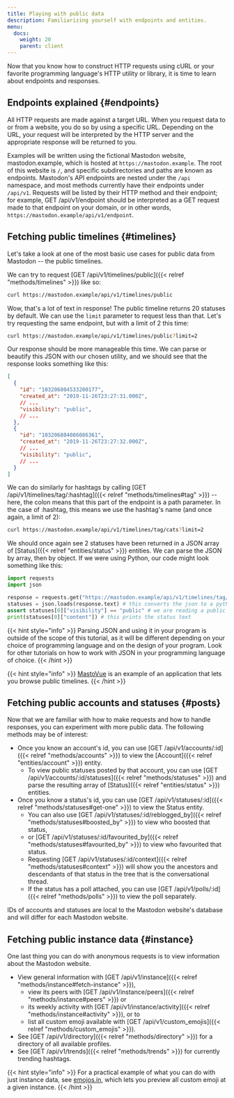 ```yaml
---
title: Playing with public data
description: Familiarizing yourself with endpoints and entities.
menu:
  docs:
    weight: 20
    parent: client
---
```


Now that you know how to construct HTTP requests using cURL or your favorite programming language's HTTP utility or library, it is time to learn about endpoints and responses.

## Endpoints explained {#endpoints}

All HTTP requests are made against a target URL. When you request data to or from a website, you do so by using a specific URL. Depending on the URL, your request will be interpreted by the HTTP server and the appropriate response will be returned to you.

Examples will be written using the fictional Mastodon website, mastodon.example, which is hosted at `https://mastodon.example`. The root of this website is `/`, and specific subdirectories and paths are known as endpoints. Mastodon's API endpoints are nested under the `/api` namespace, and most methods currently have their endpoints under `/api/v1`. Requests will be listed by their HTTP method and their endpoint; for example, GET /api/v1/endpoint should be interpreted as a GET request made to that endpoint on your domain, or in other words, `https://mastodon.example/api/v1/endpoint`.

## Fetching public timelines {#timelines}

Let's take a look at one of the most basic use cases for public data from Mastodon -- the public timelines.

We can try to request [GET /api/v1/timelines/public]({{< relref "methods/timelines" >}}) like so:

```bash
curl https://mastodon.example/api/v1/timelines/public
```

Wow, that's a lot of text in response! The public timeline returns 20 statuses by default. We can use the `limit` parameter to request less than that. Let's try requesting the same endpoint, but with a limit of 2 this time:

```bash
curl https://mastodon.example/api/v1/timelines/public?limit=2
```

Our response should be more manageable this time. We can parse or beautify this JSON with our chosen utility, and we should see that the response looks something like this:

```json
[
  {
    "id": "103206804533200177",
    "created_at": "2019-11-26T23:27:31.000Z",
    // ...
    "visibility": "public",
    // ...
  },
  {
    "id": "103206804086086361",
    "created_at": "2019-11-26T23:27:32.000Z",
    // ...
    "visibility": "public",
    // ...
  }
]
```

We can do similarly for hashtags by calling [GET /api/v1/timelines/tag/:hashtag]({{< relref "methods/timelines#tag" >}}) -- here, the colon means that this part of the endpoint is a path parameter. In the case of :hashtag, this means we use the hashtag's name (and once again, a limit of 2):

```bash
curl https://mastodon.example/api/v1/timelines/tag/cats?limit=2
```

We should once again see 2 statuses have been returned in a JSON array of [Status]({{< relref "entities/status" >}}) entities. We can parse the JSON by array, then by object. If we were using Python, our code might look something like this:

```python
import requests
import json

response = requests.get("https://mastodon.example/api/v1/timelines/tag/cats?limit=2")
statuses = json.loads(response.text) # this converts the json to a python list of dictionary
assert statuses[0]["visibility"] == "public" # we are reading a public timeline
print(statuses[0]["content"]) # this prints the status text
```

{{< hint style="info" >}}
Parsing JSON and using it in your program is outside of the scope of this tutorial, as it will be different depending on your choice of programming language and on the design of your program. Look for other tutorials on how to work with JSON in your programming language of choice.
{{< /hint >}}

{{< hint style="info" >}}
[MastoVue](https://mastovue.glitch.me) is an example of an application that lets you browse public timelines.
{{< /hint >}}

## Fetching public accounts and statuses {#posts}

Now that we are familiar with how to make requests and how to handle responses, you can experiment with more public data. The following methods may be of interest:

* Once you know an account's id, you can use [GET /api/v1/accounts/:id]({{< relref "methods/accounts" >}}) to view the [Account]({{< relref "entities/account" >}}) entity.
  * To view public statuses posted by that account, you can use [GET /api/v1/accounts/:id/statuses]({{< relref "methods/statuses" >}}) and parse the resulting array of [Status]({{< relref "entities/status" >}}) entities.
* Once you know a status's id, you can use [GET /api/v1/statuses/:id]({{< relref "methods/statuses#get-one" >}}) to view the Status entity.
  * You can also use [GET /api/v1/statuses/:id/reblogged_by]({{< relref "methods/statuses#boosted_by" >}}) to view who boosted that status,
  * or [GET /api/v1/statuses/:id/favourited_by]({{< relref "methods/statuses#favourited_by" >}}) to view who favourited that status.
  * Requesting [GET /api/v1/statuses/:id/context]({{< relref "methods/statuses#context" >}}) will show you the ancestors and descendants of that status in the tree that is the conversational thread.
  * If the status has a poll attached, you can use [GET /api/v1/polls/:id]({{< relref "methods/polls" >}}) to view the poll separately.

IDs of accounts and statuses are local to the Mastodon website's database and will differ for each Mastodon website.

## Fetching public instance data {#instance}

One last thing you can do with anonymous requests is to view information about the Mastodon website.

* View general information with [GET /api/v1/instance]({{< relref "methods/instance#fetch-instance" >}}),
  * view its peers with [GET /api/v1/instance/peers]({{< relref "methods/instance#peers" >}}) or
  * its weekly activity with [GET /api/v1/instance/activity]({{< relref "methods/instance#activity" >}}), or to
  * list all custom emoji available with [GET /api/v1/custom_emojis]({{< relref "methods/custom_emojis" >}}).
* See [GET /api/v1/directory]({{< relref "methods/directory" >}}) for a directory of all available profiles.
* See [GET /api/v1/trends]({{< relref "methods/trends" >}}) for currently trending hashtags.

{{< hint style="info" >}}
For a practical example of what you can do with just instance data, see [emojos.in](https://emojos.in/), which lets you preview all custom emoji at a given instance.
{{< /hint >}}

